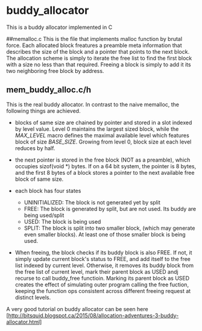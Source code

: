 # buddy_allocator
This is a buddy allocator implemented in C

##memalloc.c
This is the file that implements malloc function by brutal force. Each
allocated block freatures a preamble meta information that describes the size
of the block and a pointer that points to the next block. The allocation scheme
is simply to iterate the free list to find the first block with a size no less
than that required. Freeing a block is simply to add it its two neighboring
free block by address.

## mem_buddy_alloc.c/h
This is the real buddy allocator. In contrast to the naive memalloc, the
following things are achieved. 

+ blocks of same size are chained by pointer and stored in a slot indexed by
level value. Level 0 maintains the largest sized block, while the
<em>MAX_LEVEL</em>
macro defines the maximal available level which features block of size
<em>BASE_SIZE</em>. Growing from level 0, block size at each level reduces by half.

* the next pointer is stored in the free block (NOT as a preamble), which occupies sizof(void *)
bytes. If on a 64 bit system, the pointer is 8 bytes, and the first 8 bytes of
a block stores a pointer to the next available free block of same size. 

* each block has four states 
    * UNINITIALIZED: The block is not generated yet by split
    * FREE: The block is generated by split, but are not used. Its buddy are being used/split
    * USED: The block is being used
    * SPLIT: The block is split into two smaller block, (which may generate even smaller blocks). At least one of those smaller block is being used.

+ When freeing, the block checks if its buddy block is also FREE. If not, it
  simply update current block's status to FREE, and add itself to the free list
indexed by current level. Otherwise, it removes its buddy
block from the free list of current level, mark their parent block as USED andj
recurse to call buddy_free functioin. Marking its parent block as USED creates
the effect of simulating outer program calling the free fuction, keeping the
function ops consistent across different freeing request at distinct 
levels.

A very good tutorial on buddy allocator can be seen here
[http://bitsquid.blogspot.ca/2015/08/allocation-adventures-3-buddy-allocator.html]
